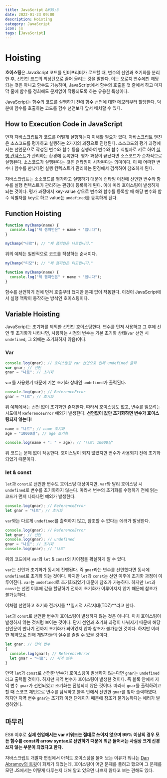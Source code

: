 ```yaml
---
title: JavaScript &#35;3
date: 2022-01-23 09:00
description: Hoisting
category: JavaScript
icon: js
tags: [JavaScript]
---
```


# Hoisting

**호이스팅**은 JavaScript 코드를 인터프리터가 로드할 때, 변수의 선언과 초기화를 분리한 후, 선언만 코드의 최상단으로 끌어 올리는 것을 말한다. 이는 오로지 변수에만 해당되는 것은 아니고 함수도 가능하며, JavaScript에서 함수의 호출을 첫 줄에서 하고 마지막 줄에 함수를 정희해도 문제없이 작동되도록 하는 유용한 특성이다.

JavaScript는 함수의 코드를 실행하기 전에 함수 선언에 대한 메모리부터 할당한다. 덕분에 함수를 호출하는 코드를 함수 선언보다 앞서 배치할 수 있다.

## How to Execution Code in JavaScript

먼저 자바스크립트가 코드를 어떻게 실행하는지 이해할 필요가 있다. 자바스크립트 엔진은 소스코드를 평가하고 실행하는 2가지의 과정으로 진행된다. 소스코드의 평가 과정에서는 선언문으로 작성된 변수와 함수 등을 실행하여 변수와 함수 식별자로 키로 하여 [실행 컨텍스트](https://zerochae.github.io/javascript/2022/01/22/ExecutionContext/)가 관리하는 환경에 등록한다. 평가 과정이 끝났다면 소스코드가 순차적으로 실행된다. 소스코드가 실행된다는 것은 런타임이 시작된다는 의미이다. 이 때 어떠한 변수나 함수를 만났다면 실행 컨텍스트가 관리하는 환경에서 검색하여 참조하게 된다.

자바스크립트는 소소코드를 평가하고 실행하기 대문에 런타임 이전에 선언한 변수와 함수를 실행 컨텍스트가 관리하는 환경에 등록하게 된다. 이에 따라 호이스팅이 발생하게 되는 것이다. 평가 과정에서 key-value 상으로 변수와 함수를 등록할 때 해당 변수와 함수 식별자를 key로 하고 value는 `undefined`를 등록하게 된다.

## Function Hoisting

```js
function myChamp(name) {
  console.log("제 챔피언은" + name + "입니다");
}

myChamp("나르"); // "제 챔피언은 나르입니다."
```

위의 예제는 일반적으로 코드를 작성하는 순서이다.

```js
myChamp("티모"); // "제 챔피언은 티모입니다."

function myChamp(name) {
  console.log("제 챔피언은" + name + "입니다");
}
```

함수를 선언하기 전에 먼저 호출부터 했지만 문제 없이 작동한다. 이것이 JavaScript에서 실행 맥락이 동작하는 방식인 호이스팅이다.

## Variable Hoisting

JavaScript는 초기화를 제외한 선언만 호이스팅한다. 변수를 먼저 사용하고 그 후에 선언 및 초기화가 나타나면, 사용하는 시점의 변수는 기본 초기화 상태(`var` 선언 시 `undefined`, 그 외에는 초기화하지 않음)이다.

### Var

```js
console.log(gnar); // 호이스팅한 var 선언으로 인해 undefined 출력
var gnar; // 선언
gnar = "나르"; // 초기화
```

`var`를 사용했기 때문에 기본 초기화 상태인 `undefined`가 출력된다.

```js
console.log(gnar); // ReferenceError
gnar = "나르"; // 초기화
```

위 예제에서는 선언 없이 초기화만 존재한다. 따라서 호이스팅도 없고, 변수를 읽으려는 시도에서 `ReferenceError` 예외가 발생한다. **선언없이 값만 초기화하면 변수가 호이스팅되지 않는다!**

```js
name = "나르"; // name 초기화
age = "10000살"; // age 초기화

console.log(name + ": " + age); // '나르: 10000살'
```

위 코드는 문제 없이 작동한다. 호이스팅이 되지 않았지만 변수가 사용되기 전에 초기화되었기 때문이다.

### let & const

`let`과 `const`로 선언한 변수도 호이스팅 대상이지만, `var`와 달리 호이스팅 시 `undefined`로 변수를 초기화하지 않는다. 따라서 변수의 초기화를 수행하기 전에 읽는 코드가 먼저 나타나면 예외가 발생한다.

```js
console.log(gnar); // ReferenceError
let gnar = "나르"; // 초기화
```

`var`와는 다르게 `undefined`를 출력하지 않고, 참조할 수 없다는 에러가 발생한다.

```js
console.log(gnar); // ReferenceError
let gnar; // 선언
console.log(gnar); // undefined
gnar = "나르"; // 초기화
console.log(gnar); // "나르"
```

위의 코드에서 `var`와 `let` & `const`의 차이점을 확실하게 알 수 있다.

`var`는 선언과 초기화가 동시에 진행된다. 즉 `gnar`라는 변수를 선언했다면 동시에 `undefined`로 초기화 되는 것이다. 하지만 `let`과 `const`는 선언 이후에 초기화 과정이 이루어진다. `var`는 `undefined`로 초기화되었기 대문에 참조가 가능하다. 하지만 `let`과 `const`는 선언 이후에 값을 할당하기 전까지 초기화가 이루어지지 않기 때문에 참조가 불가능하다.

이처럼 선언하고 초기화 전까지를 **일시적 사각지대(TDZ)**라고 한다.

`let`과 `const`로 선언한 변수가 호이스팅이 발생하지 않는 것은 아니다. 마치 호이스팅이 발생하지 않는 것처럼 보이는 것이다. 단지 선언과 초기화 과정이 나눠지기 때문에 해당 선언문이 만나기 전까지 초기화가 되어있지 않아 참조가 불가능한 것이다. 하지만 이러한 제약으로 인해 개발자들의 실수를 줄일 수 있을 것이다.

```js
let gnar; // 전역 변수
{
  console.log(gnar); // ReferenceError
  let gnar = "나르"; // 지역 변수
}
```

만약 `let`과 `const`로 선언한 변수가 호이스팅이 발생하지 않는다면 `gnar`는 `undefined` 라고 출력될 것이다. 하지만 지역 변수가 호이스팅이 발생한 것이다. 즉 블록 안에서 지역 변수 `gnar`가 선언되었고 초기화는 진행되지 않은 것이다. 따라서 `gnar`를 출력하려고 할 때 스코프 체인으로 변수를 탐색하고 블록 안에서 선언한 `gnar`를 찾아 출력하였다. 하지만 지역 변수 `gnar`는 초기화 이전 단계이기 때문에 참조가 불가능하다는 에러가 발생하였다.

## 마무리

ES6 이후로 **실제 현업에서는 var 키워드는 절대로 쓰이지 않으며 99% 이상의 경우 모든 함수를 const와 arrow syntax로 선언하기 때문에 최근 들어서는 사실상 크게 신경쓰지 않는 부분이 되었다고 한다.**

자바스크립트 개발자 면접에서 아직도 호이스팅을 물어 보는 이유가 뭐냐는 [Dan Abramov의 트윗](https://twitter.com/dan_abramov/status/1362530955420987396)이 화제가 되었는데, 호이스팅이 어떤 문제를 풀려고 했으며 그 문제를 모던 JS에서는 어떻게 다루는지 대해 알고 있으면 나쁘지 않다고 보는 견해도 있다.
